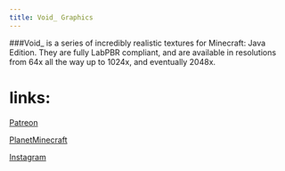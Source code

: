 ```yaml
---
title: Void_ Graphics
---
```


###Void_ is a series of incredibly realistic textures for Minecraft: Java Edition. They are fully LabPBR compliant, and are available in resolutions from 64x all the way up to 1024x, and eventually 2048x.




# links:
[Patreon](https://www.patreon.com/VoidGraphics)

[PlanetMinecraft](https://www.planetminecraft.com/texture-pack/void-texturepack-labpbr-procedural-texturepack-slinkous/)

[Instagram](https://www.instagram.com/VoidCraft_graphics)